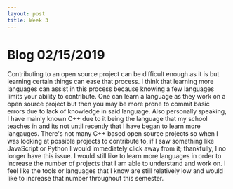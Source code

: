 ```yaml
---
layout: post
title: Week 3
---
```


# Blog 02/15/2019

Contributing to an open source project can be difficult enough as it is but learning certain things can ease that process. 
I think that learning more languages can assist in this process because knowing a few languages limits your ability to 
contribute. One can learn a language as they work on a open source project but then you may be more prone to commit basic
errors due to lack of knowledge in said language. Also personally speaking, I have mainly known C++ due to it being the 
language that my school teaches in and its not until recently that I have began to learn more langauges. There's not many C++ 
based open source projects so when I was looking at possible projects to contribute to, if I saw something like JavaScript or
Python I would immediately click away from it; thankfully, I no longer have this issue. I would still like to learn more 
languages in order to increase the number of projects that I am able to understand and work on. I feel like the tools or
languages that I know are still relatively low and would like to increase that number throughout this semester.
